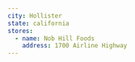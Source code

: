 ```yaml
---
city: Hollister
state: california
stores:
  - name: Nob Hill Foods
    address: 1700 Airline Highway
---
```

